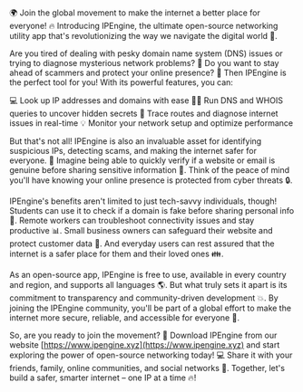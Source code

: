 🌍 Join the global movement to make the internet a better place for everyone! 🔥 Introducing IPEngine, the ultimate open-source networking utility app that's revolutionizing the way we navigate the digital world 🚀.

Are you tired of dealing with pesky domain name system (DNS) issues or trying to diagnose mysterious network problems? 🤔 Do you want to stay ahead of scammers and protect your online presence? 💪 Then IPEngine is the perfect tool for you! With its powerful features, you can:

💻 Look up IP addresses and domains with ease
🕵️‍♂️ Run DNS and WHOIS queries to uncover hidden secrets
🚗 Trace routes and diagnose internet issues in real-time
💡 Monitor your network setup and optimize performance

But that's not all! IPEngine is also an invaluable asset for identifying suspicious IPs, detecting scams, and making the internet safer for everyone. 💯 Imagine being able to quickly verify if a website or email is genuine before sharing sensitive information 📨. Think of the peace of mind you'll have knowing your online presence is protected from cyber threats 🔒.

IPEngine's benefits aren't limited to just tech-savvy individuals, though! Students can use it to check if a domain is fake before sharing personal info 💸. Remote workers can troubleshoot connectivity issues and stay productive 📊. Small business owners can safeguard their website and protect customer data 🔑. And everyday users can rest assured that the internet is a safer place for them and their loved ones 👪.

As an open-source app, IPEngine is free to use, available in every country and region, and supports all languages 🌎. But what truly sets it apart is its commitment to transparency and community-driven development 💥. By joining the IPEngine community, you'll be part of a global effort to make the internet more secure, reliable, and accessible for everyone 🌟.

So, are you ready to join the movement? 🚀 Download IPEngine from our website [https://www.ipengine.xyz](https://www.ipengine.xyz) and start exploring the power of open-source networking today! 💻 Share it with your friends, family, online communities, and social networks 📱. Together, let's build a safer, smarter internet – one IP at a time 🔥!